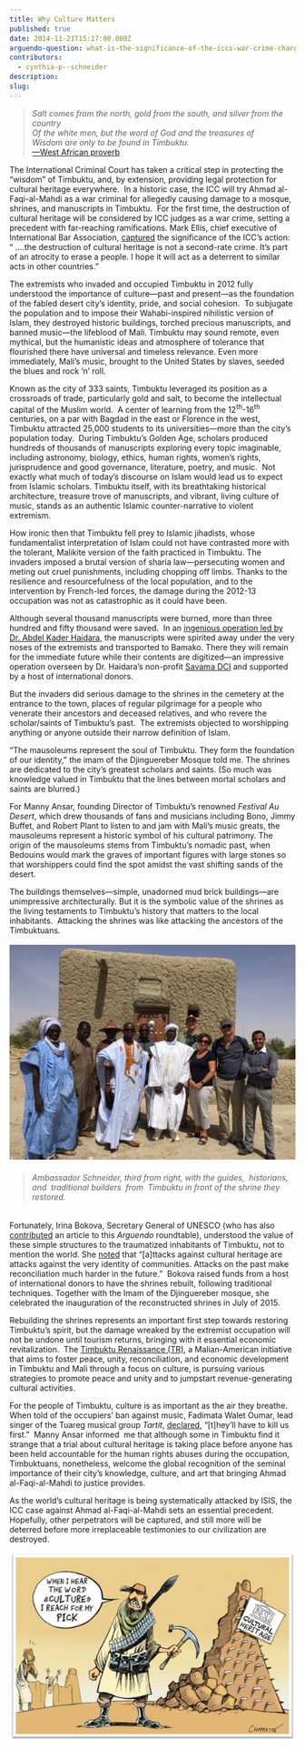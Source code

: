 ```yaml
---
title: Why Culture Matters
published: true
date: 2014-11-21T15:17:00.000Z
arguendo-question: what-is-the-significance-of-the-iccs-war-crime-charges-of-attacks-on-cultural-property-in-mali
contributors:
  - cynthia-p--schneider
description:
slug:
---
```



> *Salt comes from the north, gold from the south, and silver from the country
> <br>Of the white men, but the word of God and the treasures of
> <br>Wisdom are only to be found in Timbuktu.*
> <br>[—West African proverb](http://www.brookings.edu/blogs/up-front/posts/2014/06/10-timbuktu-music-heritage-culture-mali-schneider)

The International Criminal Court has taken a critical step in protecting the “wisdom” of Timbuktu, and, by extension, providing legal protection for cultural heritage everywhere. &nbsp;In a historic case, the ICC will try Ahmad al-Faqi-al-Mahdi as a war criminal for allegedly causing damage to a mosque, shrines, and manuscripts in Timbuktu.&nbsp; For the first time, the destruction of cultural heritage will be considered by ICC judges as a war crime, setting a precedent with far-reaching ramifications. Mark Ellis, chief executive of International Bar Association, [captured](http://www.theguardian.com/law/2016/feb/28/iccs-first-cultural-destruction-trial-to-open-in-the-hague) the significance of the ICC’s action: “ ….the destruction of cultural heritage is not a second-rate crime. It’s part of an atrocity to erase a people. I hope it will act as a deterrent to similar acts in other countries.”

The extremists who invaded and occupied Timbuktu in 2012 fully understood the importance of culture—past and present—as the foundation of the fabled desert city’s identity, pride, and social cohesion.&nbsp; To subjugate the population and to impose their Wahabi-inspired nihilistic version of Islam, they destroyed historic buildings, torched precious manuscripts, and banned music—the lifeblood of Mali. Timbuktu may sound remote, even mythical, but the humanistic ideas and atmosphere of tolerance that flourished there have universal and timeless relevance. Even more immediately, Mali’s music, brought to the United States by slaves, seeded the blues and rock ’n’ roll.

Known as the city of 333 saints, Timbuktu leveraged its position as a crossroads of trade, particularly gold and salt, to become the intellectual capital of the Muslim world.&nbsp; A center of learning from the 12<sup>th</sup>-16<sup>th</sup> centuries, on a par with Bagdad in the east or Florence in the west, Timbuktu attracted 25,000 students to its universities—more than the city’s population today.&nbsp; During Timbuktu’s Golden Age, scholars produced hundreds of thousands of manuscripts exploring every topic imaginable, including astronomy, biology, ethics, human rights, women’s rights, jurisprudence and good governance, literature, poetry, and music.&nbsp; Not exactly what much of today’s discourse on Islam would lead us to expect from Islamic scholars. Timbuktu itself, with its breathtaking historical architecture, treasure trove of manuscripts, and vibrant, living culture of music, stands as an authentic Islamic counter-narrative to violent extremism.

How ironic then that Timbuktu fell prey to Islamic jihadists, whose fundamentalist interpretation of Islam could not have contrasted more with the tolerant, Malikite version of the faith practiced in Timbuktu. The invaders imposed a brutal version of sharia law—persecuting women and meting out cruel punishments, including chopping off limbs. Thanks to the resilience and resourcefulness of the local population, and to the intervention by French-led forces, the damage during the 2012-13 occupation was not as catastrophic as it could have been.

Although several thousand manuscripts were burned, more than three hundred and fifty thousand were saved.&nbsp; In an [ingenious operation led by Dr. Abdel Kader Haidara](https://www.washingtonpost.com/entertainment/books/meet-the-bad-ass-librarians-of-timbuktu/2016/04/15/389e7010-0025-11e6-9d36-33d198ea26c5_story.html), the manuscripts were spirited away under the very noses of the extremists and transported to Bamako. There they will remain for the immediate future while their contents are digitized—an impressive operation overseen by Dr. Haidara’s non-profit [Savama DCI](http://www.savamadci.net/) and supported by a host of international donors.

But the invaders did serious damage to the shrines in the cemetery at the entrance to the town, places of regular pilgrimage for a people who venerate their ancestors and deceased relatives, and who revere the scholar/saints of Timbuktu’s past.&nbsp; The extremists objected to worshipping anything or anyone outside their narrow definition of Islam.

“The mausoleums represent the soul of Timbuktu. They form the foundation of our identity,” the imam of the Djinguereber Mosque told me. The shrines are dedicated to the city’s greatest scholars and saints. (So much was knowledge valued in Timbuktu that the lines between mortal scholars and saints are blurred.)

For Manny Ansar, founding Director of Timbuktu’s renowned *Festival Au Desert*, which drew thousands of fans and musicians including Bono, Jimmy Buffet, and Robert Plant to listen to and jam with Mali’s music greats, the mausoleums represent a historic symbol of his cultural patrimony. The origin of the mausoleums stems from Timbuktu’s nomadic past, when Bedouins would mark the graves of important figures with large stones so that worshippers could find the spot amidst the vast shifting sands of the desert.

The buildings themselves—simple, unadorned mud brick buildings—are unimpressive architecturally. But it is the symbolic value of the shrines as the living testaments to Timbuktu’s history that matters to the local inhabitants.&nbsp; Attacking the shrines was like attacking the ancestors of the Timbuktuans.
<br>
<br>![](/uploads/versions/cps---x----3264-2448x---.jpg)

> ###### Ambassador Schneider, third from right, with the guides,&nbsp; historians,&nbsp; and&nbsp; traditional builders&nbsp; from&nbsp; Timbuktu in front of the shrine they restored.

Fortunately, Irina Bokova, Secretary General of UNESCO (who has also [contributed](https://app.cloudcannon.com/client_editor/20477/site#/site/20477/collections/_news/abas-icc-project--stanford-law-release-latest-online-roundtable-arguendo-on-icc-prosecution-of-cultural-destruction.md) an article to this *Arguendo* roundtable), understood the value of these simple structures to the traumatized inhabitants of Timbuktu, not to mention the world. She [noted](http://www.cnn.com/2012/07/02/opinion/unesco-mali-opinion/) that “[a]ttacks against cultural heritage are attacks against the very identity of communities. Attacks on the past make reconciliation much harder in the future.”&nbsp; Bokova raised funds from a host of international donors to have the shrines rebuilt, following traditional techniques. Together with the Imam of the Djinguereber mosque, she celebrated the inauguration of the reconstructed shrines in July of 2015.

Rebuilding the shrines represents an important first step towards restoring Timbuktu’s spirit, but the damage wreaked by the extremist occupation will not be undone until tourism returns, bringing with it essential economic revitalization.&nbsp; The [Timbuktu Renaissance (TR)](http://www.timbukturenaissance.org/), a Malian-American initiative that aims to foster peace, unity, reconciliation, and economic development in Timbuktu and Mali through a focus on culture, is pursuing various strategies to promote peace and unity and to jumpstart revenue-generating cultural activities.

For the people of Timbuktu, culture is as important as the air they breathe. When told of the occupiers’ ban against music, Fadimata Walet Oumar, lead singer of the Tuareg musical group *Tartit*, [declared](http://www.theywillhavetokillusfirst.com/), “[t]hey’ll have to kill us first.”&nbsp; Manny Ansar informed&nbsp; me that although some in Timbuktu find it strange that a trial about cultural heritage is taking place before anyone has been held accountable for the human rights abuses during the occupation, Timbuktuans, nonetheless, welcome the global recognition of the seminal importance of their city’s knowledge, culture, and art that bringing Ahmad al-Faqi-al-Mahdi to justice provides.

As the world’s cultural heritage is being systematically attacked by ISIS, the ICC case against Ahmad al-Faqi-al-Mahdi sets an essential precedent. Hopefully, other perpetrators will be captured, and still more will be deterred before more irreplaceable testimonies to our civilization are destroyed.

![](/uploads/versions/cartoon---x----610-404x---.jpg)
